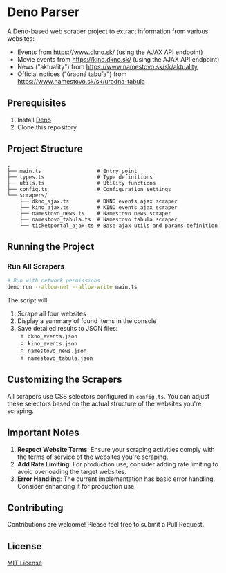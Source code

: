 # Deno Parser

A Deno-based web scraper project to extract information from various websites:

* Events from https://www.dkno.sk/ (using the AJAX API endpoint)
* Movie events from https://kino.dkno.sk/ (using the AJAX API endpoint)
* News ("aktuality") from https://www.namestovo.sk/sk/aktuality
* Official notices ("úradná tabuľa") from https://www.namestovo.sk/sk/uradna-tabula

## Prerequisites

1. Install [Deno](https://deno.land/#installation)
2. Clone this repository

## Project Structure

```
.
├── main.ts                  # Entry point
├── types.ts                 # Type definitions
├── utils.ts                 # Utility functions
├── config.ts                # Configuration settings
└── scrapers/
    ├── dkno_ajax.ts         # DKNO events ajax scraper
    ├── kino_ajax.ts         # KINO events ajax scraper
    ├── namestovo_news.ts    # Namestovo news scraper
    ├── namestovo_tabula.ts  # Namestovo tabula scraper
    └── ticketportal_ajax.ts # Base ajax utils and params definition
```

## Running the Project

### Run All Scrapers

```bash
# Run with network permissions
deno run --allow-net --allow-write main.ts
```

The script will:
1. Scrape all four websites
2. Display a summary of found items in the console
3. Save detailed results to JSON files:
   - `dkno_events.json`
   - `kino_events.json`
   - `namestovo_news.json`
   - `namestovo_tabula.json`

## Customizing the Scrapers

All scrapers use CSS selectors configured in `config.ts`. You can adjust these selectors based on the actual structure of the websites you're scraping.

## Important Notes

1. **Respect Website Terms**: Ensure your scraping activities comply with the terms of service of the websites you're scraping.
2. **Add Rate Limiting**: For production use, consider adding rate limiting to avoid overloading the target websites.
3. **Error Handling**: The current implementation has basic error handling. Consider enhancing it for production use.

## Contributing

Contributions are welcome! Please feel free to submit a Pull Request.

## License

[MIT License](LICENSE)